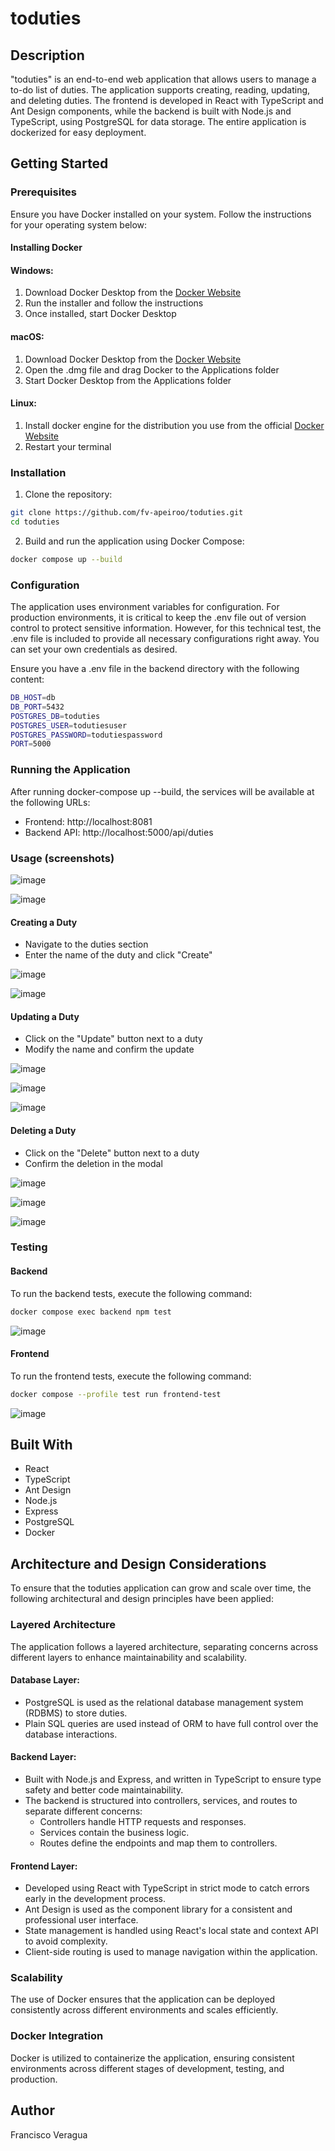 # toduties

## Description
"toduties" is an end-to-end web application that allows users to manage a to-do list of duties. The application supports creating, reading, updating, and deleting duties. The frontend is developed in React with TypeScript and Ant Design components, while the backend is built with Node.js and TypeScript, using PostgreSQL for data storage. The entire application is dockerized for easy deployment.

## Getting Started
### Prerequisites
Ensure you have Docker installed on your system. Follow the instructions for your operating system below:

#### Installing Docker
#### Windows:

1. Download Docker Desktop from the [Docker Website](https://docs.docker.com/desktop/install/windows-install/)
2. Run the installer and follow the instructions
3. Once installed, start Docker Desktop

#### macOS:

1. Download Docker Desktop from the [Docker Website](https://docs.docker.com/desktop/install/mac-install/)
2. Open the .dmg file and drag Docker to the Applications folder
3. Start Docker Desktop from the Applications folder

#### Linux:

1. Install docker engine for the distribution you use from the official [Docker Website](https://docs.docker.com/engine/install/)
2. Restart your terminal

### Installation

1. Clone the repository:
~~~bash
git clone https://github.com/fv-apeiroo/toduties.git
cd toduties
~~~

2. Build and run the application using Docker Compose:
~~~bash
docker compose up --build
~~~

### Configuration
The application uses environment variables for configuration. For production environments, it is critical to keep the .env file out of version control to protect sensitive information. However, for this technical test, the .env file is included to provide all necessary configurations right away. You can set your own credentials as desired.

Ensure you have a .env file in the backend directory with the following content:
~~~bash
DB_HOST=db
DB_PORT=5432
POSTGRES_DB=toduties
POSTGRES_USER=todutiesuser
POSTGRES_PASSWORD=todutiespassword
PORT=5000
~~~

### Running the Application
After running docker-compose up --build, the services will be available at the following URLs:

- Frontend: http://localhost:8081
- Backend API: http://localhost:5000/api/duties

### Usage (screenshots)
![image](https://github.com/fv-apeiroo/toduties/assets/109788768/766f8a8b-4b3e-48b7-a250-799eef65c695)

![image](https://github.com/fv-apeiroo/toduties/assets/109788768/d29d49a2-0408-4301-90b8-8c710a1d5a9f)

#### Creating a Duty
- Navigate to the duties section
- Enter the name of the duty and click "Create"

![image](https://github.com/fv-apeiroo/toduties/assets/109788768/220784c9-62a1-45db-b718-291170f44a6e)

![image](https://github.com/fv-apeiroo/toduties/assets/109788768/360bbaa4-790f-4b80-862c-250039446980)

#### Updating a Duty
- Click on the "Update" button next to a duty
- Modify the name and confirm the update

![image](https://github.com/fv-apeiroo/toduties/assets/109788768/3eb890d7-0237-41c1-a2b0-11fca6d4ee6e)

![image](https://github.com/fv-apeiroo/toduties/assets/109788768/260d912c-55e0-40c1-a170-6122a47457a2)

![image](https://github.com/fv-apeiroo/toduties/assets/109788768/c8dba533-9f6c-4e2c-b4c1-b84049aedecf)

#### Deleting a Duty
- Click on the "Delete" button next to a duty
- Confirm the deletion in the modal

![image](https://github.com/fv-apeiroo/toduties/assets/109788768/459af816-6fa1-4645-9248-e277426c37b2)

![image](https://github.com/fv-apeiroo/toduties/assets/109788768/2b98269c-b562-435e-993d-3bf7835265ca)

![image](https://github.com/fv-apeiroo/toduties/assets/109788768/b848838d-1c0a-4dbc-9b7e-82994b8cc8b4)

### Testing
#### Backend
To run the backend tests, execute the following command:
~~~bash
docker compose exec backend npm test
~~~

![image](https://github.com/fv-apeiroo/toduties/assets/109788768/739e3ddc-2159-4d7e-85af-33d4c3368bea)

#### Frontend
To run the frontend tests, execute the following command:
~~~bash
docker compose --profile test run frontend-test
~~~

![image](https://github.com/fv-apeiroo/toduties/assets/109788768/b7a718cd-f314-45b0-a9d1-491a61d7e7bd)

## Built With
- React
- TypeScript
- Ant Design
- Node.js
- Express
- PostgreSQL
- Docker

## Architecture and Design Considerations
To ensure that the toduties application can grow and scale over time, the following architectural and design principles have been applied:
### Layered Architecture
The application follows a layered architecture, separating concerns across different layers to enhance maintainability and scalability.

#### Database Layer:
- PostgreSQL is used as the relational database management system (RDBMS) to store duties.
- Plain SQL queries are used instead of ORM to have full control over the database interactions.

#### Backend Layer:
- Built with Node.js and Express, and written in TypeScript to ensure type safety and better code maintainability.
- The backend is structured into controllers, services, and routes to separate different concerns:
  - Controllers handle HTTP requests and responses.
  - Services contain the business logic.
  - Routes define the endpoints and map them to controllers.

#### Frontend Layer:
- Developed using React with TypeScript in strict mode to catch errors early in the development process.
- Ant Design is used as the component library for a consistent and professional user interface.
- State management is handled using React's local state and context API to avoid complexity.
- Client-side routing is used to manage navigation within the application.

### Scalability
The use of Docker ensures that the application can be deployed consistently across different environments and scales efficiently.

### Docker Integration
Docker is utilized to containerize the application, ensuring consistent environments across different stages of development, testing, and production.

## Author
Francisco Veragua
